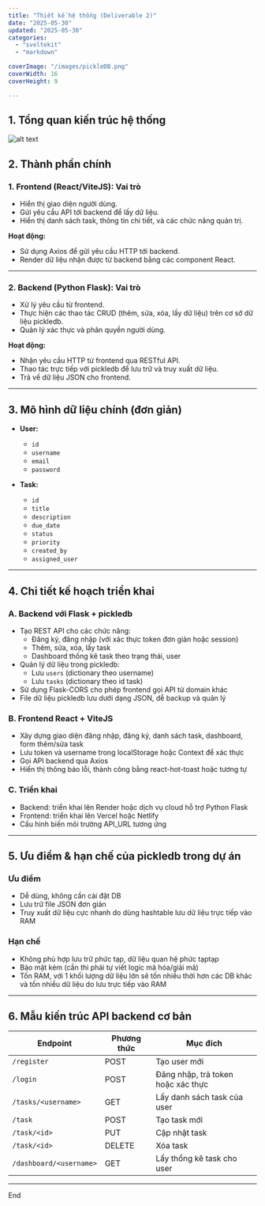 ```yaml
---
title: "Thiết kế hệ thống (Deliverable 2)"
date: "2025-05-30"
updated: "2025-05-30"
categories:
  - "sveltekit"
  - "markdown"

coverImage: "/images/pickleDB.png"
coverWidth: 16
coverHeight: 9

---
```


## 1. Tổng quan kiến trúc hệ thống

![alt text](<../../../images/cấu trúc hệ thống.png>)


## 2. Thành phần chính

### 1. Frontend (React/ViteJS): Vai trò

- Hiển thị giao diện người dùng.  
- Gửi yêu cầu API tới backend để lấy dữ liệu.  
- Hiển thị danh sách task, thông tin chi tiết, và các chức năng quản trị.

**Hoạt động:**

- Sử dụng Axios để gửi yêu cầu HTTP tới backend.  
- Render dữ liệu nhận được từ backend bằng các component React.

---

### 2. Backend (Python Flask): Vai trò

- Xử lý yêu cầu từ frontend.  
- Thực hiện các thao tác CRUD (thêm, sửa, xóa, lấy dữ liệu) trên cơ sở dữ liệu pickledb.  
- Quản lý xác thực và phân quyền người dùng.

**Hoạt động:**

- Nhận yêu cầu HTTP từ frontend qua RESTful API.  
- Thao tác trực tiếp với pickledb để lưu trữ và truy xuất dữ liệu.  
- Trả về dữ liệu JSON cho frontend.


---

## 3. Mô hình dữ liệu chính (đơn giản)

- **User:**  
  - `id`  
  - `username`  
  - `email`  
  - `password`  

- **Task:**  
  - `id`  
  - `title`  
  - `description`  
  - `due_date`  
  - `status`  
  - `priority`  
  - `created_by`  
  - `assigned_user`

---

## 4. Chi tiết kế hoạch triển khai

### A. Backend với Flask + pickledb

- Tạo REST API cho các chức năng:  
  - Đăng ký, đăng nhập (với xác thực token đơn giản hoặc session)  
  - Thêm, sửa, xóa, lấy task  
  - Dashboard thống kê task theo trạng thái, user  
- Quản lý dữ liệu trong pickledb:  
  - Lưu `users` (dictionary theo username)  
  - Lưu `tasks` (dictionary theo id task)  
- Sử dụng Flask-CORS cho phép frontend gọi API từ domain khác  
- File dữ liệu pickledb lưu dưới dạng JSON, dễ backup và quản lý

### B. Frontend React + ViteJS

- Xây dựng giao diện đăng nhập, đăng ký, danh sách task, dashboard, form thêm/sửa task  
- Lưu token và username trong localStorage hoặc Context để xác thực  
- Gọi API backend qua Axios  
- Hiển thị thông báo lỗi, thành công bằng react-hot-toast hoặc tương tự

### C. Triển khai

- Backend: triển khai lên Render hoặc dịch vụ cloud hỗ trợ Python Flask  
- Frontend: triển khai lên Vercel hoặc Netlify  
- Cấu hình biến môi trường API_URL tương ứng

---

## 5. Ưu điểm & hạn chế của pickledb trong dự án

### Ưu điểm
- Dễ dùng, không cần cài đặt DB
- Lưu trữ file JSON đơn giản
- Truy xuất dữ liệu cực nhanh do dùng hashtable lưu dữ liệu trực tiếp vào RAM

### Hạn chế
- Không phù hợp lưu trữ phức tạp, dữ liệu quan hệ phức tạptạp
- Bảo mật kém (cần thì phải tự viết logic mã hóa/giải mã)
- Tốn RAM, với 1 khối lượng dữ liệu lớn sẽ tốn nhiều thời hơn các DB khác và tốn nhiều dữ liệu do lưu trực tiếp vào RAM


---

## 6. Mẫu kiến trúc API backend cơ bản

| Endpoint          | Phương thức | Mục đích                        |
|-------------------|-------------|--------------------------------|
| `/register`       | POST        | Tạo user mới                   |
| `/login`          | POST        | Đăng nhập, trả token hoặc xác thực |
| `/tasks/<username>`| GET         | Lấy danh sách task của user    |
| `/task`           | POST        | Tạo task mới                   |
| `/task/<id>`      | PUT         | Cập nhật task                  |
| `/task/<id>`      | DELETE      | Xóa task                      |
| `/dashboard/<username>` | GET    | Lấy thống kê task cho user    |



---

End